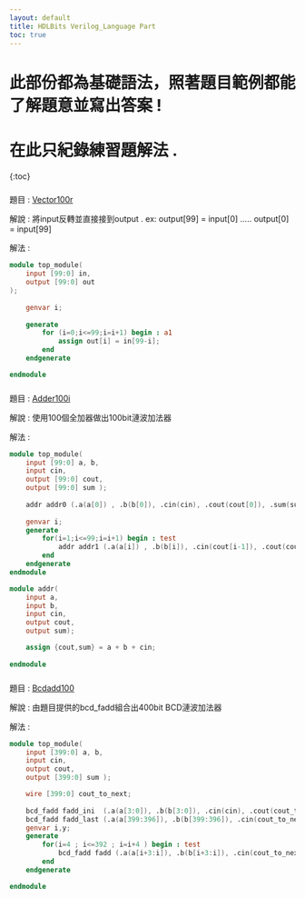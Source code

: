 ```yaml
---
layout: default
title: HDLBits Verilog_Language Part
toc: true
---
```


# 此部份都為基礎語法，照著題目範例都能了解題意並寫出答案 !
# 在此只紀錄練習題解法 .

{:toc}
###
題目 : [Vector100r](https://hdlbits.01xz.net/wiki/Vector100r)

解說 : 將input反轉並直接接到output . ex: output[99] = input[0] ..... output[0] = input[99]

解法 :
```verilog
module top_module( 
    input [99:0] in,
    output [99:0] out
);
    
    genvar i;
    
    generate
        for (i=0;i<=99;i=i+1) begin : a1
            assign out[i] = in[99-i];
        end
    endgenerate

endmodule
```

###
題目 : [Adder100i](https://hdlbits.01xz.net/wiki/Adder100i)

解說 : 使用100個全加器做出100bit漣波加法器

解法 :
```verilog
module top_module( 
    input [99:0] a, b,
    input cin,
    output [99:0] cout,
    output [99:0] sum );
    
    addr addr0 (.a(a[0]) , .b(b[0]), .cin(cin), .cout(cout[0]), .sum(sum[0]));
    
    genvar i;
    generate
        for(i=1;i<=99;i=i+1) begin : test
            addr addr1 (.a(a[i]) , .b(b[i]), .cin(cout[i-1]), .cout(cout[i]), .sum(sum[i]));
        end
    endgenerate
endmodule

module addr(
    input a,
    input b,
    input cin,
    output cout,
    output sum);

    assign {cout,sum} = a + b + cin;
    
endmodule
```

###
題目 : [Bcdadd100](https://hdlbits.01xz.net/wiki/Bcdadd100)

解說 : 由題目提供的bcd_fadd組合出400bit BCD漣波加法器

解法 :
```verilog
module top_module( 
    input [399:0] a, b,
    input cin,
    output cout,
    output [399:0] sum );

    wire [399:0] cout_to_next;
    
    bcd_fadd fadd_ini  (.a(a[3:0]), .b(b[3:0]), .cin(cin), .cout(cout_to_next[0]), .sum(sum[3:0]) );
    bcd_fadd fadd_last (.a(a[399:396]), .b(b[399:396]), .cin(cout_to_next[392]), .cout(cout), .sum(sum[399:396]) );
    genvar i,y;
    generate 
        for(i=4 ; i<=392 ; i=i+4 ) begin : test
            bcd_fadd fadd (.a(a[i+3:i]), .b(b[i+3:i]), .cin(cout_to_next[i-4]), .cout(cout_to_next[i]), .sum(sum[i+3:i]) );
        end
    endgenerate

endmodule
```